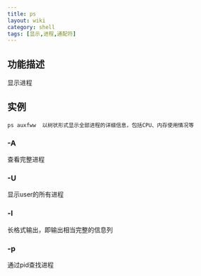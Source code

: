 ```yaml
---
title: ps
layout: wiki
category: shell
tags: [显示,进程,通配符]
---
```


## 功能描述

显示进程

## 实例

~~~
ps auxfww  以树状形式显示全部进程的详细信息，包括CPU、内存使用情况等
~~~

### -A

查看完整进程

### -U <user>

显示user的所有进程

### -l

长格式输出，即输出相当完整的信息列

### -p

通过pid查找进程
